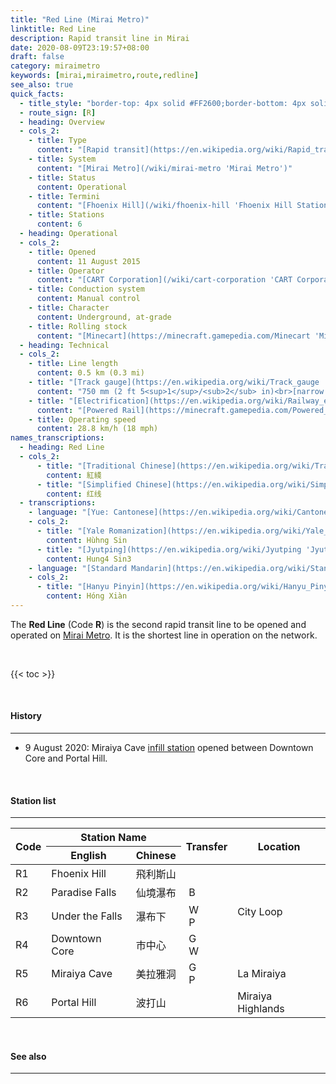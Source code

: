 ```yaml
---
title: "Red Line (Mirai Metro)"
linktitle: Red Line
description: Rapid transit line in Mirai
date: 2020-08-09T23:19:57+08:00
draft: false
category: miraimetro
keywords: [mirai,miraimetro,route,redline]
see_also: true
quick_facts:
  - title_style: "border-top: 4px solid #FF2600;border-bottom: 4px solid #FF2600;padding:2px 0;"
  - route_sign: [R]
  - heading: Overview
  - cols_2:
    - title: Type
      content: "[Rapid transit](https://en.wikipedia.org/wiki/Rapid_transit 'Rapid transit')"
    - title: System
      content: "[Mirai Metro](/wiki/mirai-metro 'Mirai Metro')"
    - title: Status
      content: Operational
    - title: Termini
      content: "[Fhoenix Hill](/wiki/fhoenix-hill 'Fhoenix Hill Station')<br>[Portal Hill](/wiki/portal-hill 'Portal Hill Station')"
    - title: Stations
      content: 6
  - heading: Operational
  - cols_2:
    - title: Opened
      content: 11 August 2015
    - title: Operator
      content: "[CART Corporation](/wiki/cart-corporation 'CART Corporation')"
    - title: Conduction system
      content: Manual control
    - title: Character
      content: Underground, at-grade
    - title: Rolling stock
      content: "[Minecart](https://minecraft.gamepedia.com/Minecart 'Minecart')<br>(Red [Concrete](https://minecraft.gamepedia.com/Concrete 'Concrete'))"
  - heading: Technical
  - cols_2:
    - title: Line length
      content: 0.5 km (0.3 mi)
    - title: "[Track gauge](https://en.wikipedia.org/wiki/Track_gauge 'Track gauge')"
      content: "750 mm (2 ft ​5<sup>1</sup>/<sub>2</sub> in)<br>[narrow gauge](https://en.wikipedia.org/wiki/Narrow-gauge_railway 'Narrow-gauge railway')"
    - title: "[Electrification](https://en.wikipedia.org/wiki/Railway_electrification_system 'Railway electrification system')"
      content: "[Powered Rail](https://minecraft.gamepedia.com/Powered_Rail 'Powered Rail')"
    - title: Operating speed
      content: 28.8 km/h (18 mph)
names_transcriptions:
  - heading: Red Line
  - cols_2:
      - title: "[Traditional Chinese](https://en.wikipedia.org/wiki/Traditional_Chinese_characters 'Traditional Chinese characters')"
        content: 紅綫
      - title: "[Simplified Chinese](https://en.wikipedia.org/wiki/Simplified_Chinese_characters 'Simplified Chinese characters')"
        content: 红线
  - transcriptions:
    - language: "[Yue: Cantonese](https://en.wikipedia.org/wiki/Cantonese 'Cantonese')"
    - cols_2:
      - title: "[Yale Romanization](https://en.wikipedia.org/wiki/Yale_romanization_of_Cantonese 'Yale romanization of Cantonese')"
        content: Hùhng Sin
      - title: "[Jyutping](https://en.wikipedia.org/wiki/Jyutping 'Jyutping')"
        content: Hung4 Sin3
    - language: "[Standard Mandarin](https://en.wikipedia.org/wiki/Standard_Chinese 'Standard Chinese')"
    - cols_2:
      - title: "[Hanyu Pinyin](https://en.wikipedia.org/wiki/Hanyu_Pinyin 'Pinyin')"
        content: Hóng Xiàn
---
```


The **Red Line** (Code **R**) is the second rapid transit line to be opened and operated on [Mirai Metro](/wiki/mirai-metro "Mirai Metro"). It is the shortest line in operation on the network.

<br>

{{< toc >}}

<br>

#### History

---

- 9 August 2020: Miraiya Cave [infill station](https://en.wikipedia.org/wiki/Infill_station "Infill station") opened between Downtown Core and Portal Hill.

<br>

#### Station list

---

<div class="table-responsive">
  <table class="table table-sm table-bordered table-700 text-center">
    <thead class="thead-light">
      <tr>
        <th rowspan="2" class="align-middle">Code</th>
        <th colspan="2">Station Name</th>
        <th rowspan="2" class="align-middle">Transfer</th>
        <th rowspan="2" class="align-middle">Location</th>
      </tr>
      <tr>
        <th>English</th>
        <th>Chinese</th>
      </tr>
    </thead>
    <tbody>
      <tr>
        <td>
          <span class="station-code station-code-sm station-code-rl rounded-circle">R1<span>
        </td>
        <td>Fhoenix Hill</td>
        <td>飛利斯山</td>
        <td></td>
        <td rowspan="4">City Loop</td>
      </tr>
      <tr>
        <td>
          <span class="station-code station-code-sm station-code-rl rounded-circle">R2<span>
        </td>
        <td>Paradise Falls</td>
        <td>仙境瀑布</td>
        <td>
          <div class="route-sign-sm blueline">&nbsp;B&nbsp;</div>
        </td>
      </tr>
      <tr>
        <td>
          <span class="station-code station-code-sm station-code-rl rounded-circle">R3<span>
        </td>
        <td>Under the Falls</td>
        <td>瀑布下</td>
        <td>
          <div class="route-sign-sm waterfallline">&nbsp;W&nbsp;</div>
          <div class="route-sign-sm pandaexpress">&nbsp;P&nbsp;</div>
        </td>
      </tr>
      <tr>
        <td>
          <span class="station-code station-code-sm station-code-rl rounded-circle">R4<span>
        </td>
        <td>Downtown Core</td>
        <td>市中心</td>
        <td>
          <div class="route-sign-sm greenline">&nbsp;G&nbsp;</div>
          <div class="route-sign-sm waterfallline">&nbsp;W&nbsp;</div>
        </td>
      </tr>
      <tr>
        <td>
          <span class="station-code station-code-sm station-code-rl rounded-circle">R5<span>
        </td>
        <td>Miraiya Cave</td>
        <td>美拉雅洞</td>
        <td>
          <div class="route-sign-sm greenline">&nbsp;G&nbsp;</div>
          <div class="route-sign-sm pandaexpress">&nbsp;P&nbsp;</div>
        </td>
        <td>La Miraiya</td>
      </tr>
      <tr>
        <td>
          <span class="station-code station-code-sm station-code-rl rounded-circle">R6<span>
        </td>
        <td>Portal Hill</td>
        <td>波打山</td>
        <td></td>
        <td>Miraiya Highlands</td>
      </tr>
    </tbody>
  </table>
</div>

<br>

#### See also

---